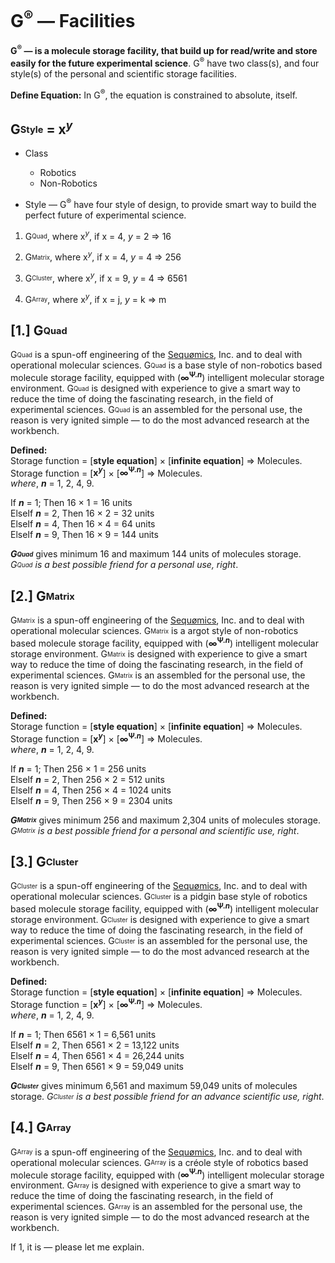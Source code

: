 # G<sup>®</sup> — Facilities
<b>G<sup>®</sup> — is a molecule storage facility, that build up for read/write and store easily for the future experimental science</b>. G<sup>®</sup> have two class(s), and four style(s) of the personal and scientific storage facilities.

<b>Define Equation:</b> In G<sup>®</sup>, the equation is constrained to absolute, itself.

## G<sub><sup>Style</sup></sub> = x<sup><i>y</i></sup>

- Class
  - Robotics
  - Non-Robotics
 
- Style — G<sup>®</sup> have four style of design, to provide smart way to build the perfect future of experimental science.

1. G<sub><sup>Quad</sup></sub>, where x<sup><i>y</i></sup>, if x = 4, <i>y</i> = 2 => 16

2. G<sub><sup>Matrix</sup></sub>, where x<sup><i>y</i></sup>, if x = 4, <i>y</i> = 4 => 256

3. G<sub><sup>Cluster</sup></sub>, where x<sup><i>y</i></sup>, if x = 9, <i>y</i> = 4 => 6561

4. G<sub><sup>Array</sup></sub>, where x<sup><i>y</i></sup>, if x = j, <i>y</i> = k => m

## [1.] G<sub><sup>Quad</sup></sub>
G<sub><sup>Quad</sup></sub> is a spun-off engineering of the [Sequømics](http://sequomics.com/), Inc. and to deal with operational molecular sciences. G<sub><sup>Quad</sup></sub> is a base style of non-robotics based molecule storage facility, equipped with (<b>∞<sup>Ψ.<b><i>n</i></b></sup></b>) intelligent molecular storage environment. G<sub><sup>Quad</sup></sub> is designed with experience to give a smart way to reduce the time of doing the fascinating research, in the field of experimental sciences. G<sub><sup>Quad</sup></sub> is an assembled for the personal use, the reason is very ignited simple — to do the most advanced research at the workbench.

<b>Defined:</b></br>
Storage function = [<b>style equation</b>] × [<b>infinite equation</b>] => Molecules.</br>
Storage function = [<b>x<sup><i>y</i></sup></b>] × [<b>∞<sup>Ψ.<b><i>n</i></b></sup></b>] => Molecules.</br>
<i>where</i>, <b><i>n</i></b> = 1, 2, 4, 9.

If <b><i>n</i></b> = 1; Then 16 × 1 = 16 units</br>
ElseIf <b><i>n</i></b> = 2, Then 16 × 2 = 32 units</br>
ElseIf <b><i>n</i></b> = 4, Then 16 × 4 = 64 units</br>
ElseIf <b><i>n</i></b> = 9, Then 16 × 9 = 144 units</br>

<b><i>G<sub><sup>Quad</sup></sub></b></i> gives minimum 16 and maximum 144 units of molecules storage. <i>G<sub><sup>Quad</sup></sub> is a best possible friend for a personal use, right</i>.

## [2.] G<sub><sup>Matrix</sup></sub>
G<sub><sup>Matrix</sup></sub> is a spun-off engineering of the [Sequømics](http://sequomics.com/), Inc. and to deal with operational molecular sciences. G<sub><sup>Matrix</sup></sub> is a argot style of non-robotics based molecule storage facility, equipped with (<b>∞<sup>Ψ.<b><i>n</i></b></sup></b>) intelligent molecular storage environment. G<sub><sup>Matrix</sup></sub> is designed with experience to give a smart way to reduce the time of doing the fascinating research, in the field of experimental sciences. G<sub><sup>Matrix</sup></sub> is an assembled for the personal use, the reason is very ignited simple — to do the most advanced research at the workbench.

<b>Defined:</b></br>
Storage function = [<b>style equation</b>] × [<b>infinite equation</b>] => Molecules.</br>
Storage function = [<b>x<sup><i>y</i></sup></b>] × [<b>∞<sup>Ψ.<b><i>n</i></b></sup></b>] => Molecules.</br>
<i>where</i>, <b><i>n</i></b> = 1, 2, 4, 9.

If <b><i>n</i></b> = 1; Then 256 × 1 = 256 units</br>
ElseIf <b><i>n</i></b> = 2, Then 256 × 2 = 512 units</br>
ElseIf <b><i>n</i></b> = 4, Then 256 × 4 = 1024 units</br>
ElseIf <b><i>n</i></b> = 9, Then 256 × 9 = 2304 units</br>

<b><i>G<sub><sup>Matrix</sup></sub></b></i> gives minimum 256 and maximum 2,304 units of molecules storage. <i>G<sub><sup>Matrix</sup></sub> is a best possible friend for a personal and scientific use, right</i>.

## [3.] G<sub><sup>Cluster</sup></sub>
G<sub><sup>Cluster</sup></sub> is a spun-off engineering of the [Sequømics](http://sequomics.com/), Inc. and to deal with operational molecular sciences. G<sub><sup>Cluster</sup></sub> is a pidgin base style of robotics based molecule storage facility, equipped with (<b>∞<sup>Ψ.<b><i>n</i></b></sup></b>) intelligent molecular storage environment. G<sub><sup>Cluster</sup></sub> is designed with experience to give a smart way to reduce the time of doing the fascinating research, in the field of experimental sciences. G<sub><sup>Cluster</sup></sub> is an assembled for the personal use, the reason is very ignited simple — to do the most advanced research at the workbench.

<b>Defined:</b></br>
Storage function = [<b>style equation</b>] × [<b>infinite equation</b>] => Molecules.</br>
Storage function = [<b>x<sup><i>y</i></sup></b>] × [<b>∞<sup>Ψ.<b><i>n</i></b></sup></b>] => Molecules.</br>
<i>where</i>, <b><i>n</i></b> = 1, 2, 4, 9.

If <b><i>n</i></b> = 1; Then 6561 × 1 = 6,561 units</br>
ElseIf <b><i>n</i></b> = 2, Then 6561 × 2 = 13,122 units</br>
ElseIf <b><i>n</i></b> = 4, Then 6561 × 4 = 26,244 units</br>
ElseIf <b><i>n</i></b> = 9, Then 6561 × 9 = 59,049 units</br>

<b><i>G<sub><sup>Cluster</sup></sub></b></i> gives minimum 6,561 and maximum 59,049 units of molecules storage. <i>G<sub><sup>Cluster</sup></sub> is a best possible friend for an advance scientific use, right</i>.

## [4.] G<sub><sup>Array</sup></sub>
G<sub><sup>Array</sup></sub> is a spun-off engineering of the [Sequømics](http://sequomics.com/), Inc. and to deal with operational molecular sciences. G<sub><sup>Array</sup></sub> is a créole style of robotics based molecule storage facility, equipped with (<b>∞<sup>Ψ.<b><i>n</i></b></sup></b>) intelligent molecular storage environment. G<sub><sup>Array</sup></sub> is designed with experience to give a smart way to reduce the time of doing the fascinating research, in the field of experimental sciences. G<sub><sup>Array</sup></sub> is an assembled for the personal use, the reason is very ignited simple — to do the most advanced research at the workbench.

If 1, it is — please let me explain.

